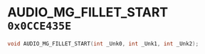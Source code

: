 # AUDIO_MG_FILLET_START `0x0CCE435E`

```cpp
void AUDIO_MG_FILLET_START(int _Unk0, int _Unk1, int _Unk2);
```
